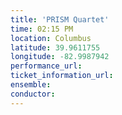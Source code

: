 ```yaml
---
title: 'PRISM Quartet'
time: 02:15 PM
location: Columbus
latitude: 39.9611755
longitude: -82.9987942
performance_url: 
ticket_information_url: 
ensemble: 
conductor: 
---
```

